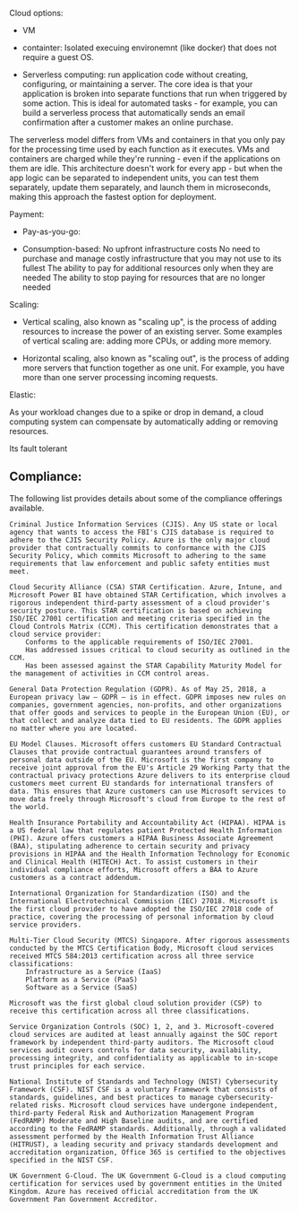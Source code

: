 
Cloud options: 

- VM

- containter: Isolated execuing environemnt (like docker) that does not require a guest OS.

- Serverless computing: run application code without creating, configuring, or maintaining a server. The core idea is that your application is broken into separate functions that run when triggered by some action. This is ideal for automated tasks - for example, you can build a serverless process that automatically sends an email confirmation after a customer makes an online purchase.

The serverless model differs from VMs and containers in that you only pay for the processing time used by each function as it executes. VMs and containers are charged while they're running - even if the applications on them are idle. This architecture doesn't work for every app - but when the app logic can be separated to independent units, you can test them separately, update them separately, and launch them in microseconds, making this approach the fastest option for deployment.


Payment: 

- Pay-as-you-go:

- Consumption-based: 
    No upfront infrastructure costs
    No need to purchase and manage costly infrastructure that you may not use to its fullest
    The ability to pay for additional resources only when they are needed
    The ability to stop paying for resources that are no longer needed

Scaling: 

- Vertical scaling, also known as "scaling up", is the process of adding resources to increase the power of an existing server. Some examples of vertical scaling are: adding more CPUs, or adding more memory.

- Horizontal scaling, also known as "scaling out", is the process of adding more servers that function together as one unit. For example, you have more than one server processing incoming requests.

Elastic: 

As your workload changes due to a spike or drop in demand, a cloud computing system can compensate by automatically adding or removing resources.

Its  fault tolerant

## Compliance:

The following list provides details about some of the compliance offerings available.

    Criminal Justice Information Services (CJIS). Any US state or local agency that wants to access the FBI's CJIS database is required to adhere to the CJIS Security Policy. Azure is the only major cloud provider that contractually commits to conformance with the CJIS Security Policy, which commits Microsoft to adhering to the same requirements that law enforcement and public safety entities must meet.

    Cloud Security Alliance (CSA) STAR Certification. Azure, Intune, and Microsoft Power BI have obtained STAR Certification, which involves a rigorous independent third-party assessment of a cloud provider's security posture. This STAR certification is based on achieving ISO/IEC 27001 certification and meeting criteria specified in the Cloud Controls Matrix (CCM). This certification demonstrates that a cloud service provider:
        Conforms to the applicable requirements of ISO/IEC 27001.
        Has addressed issues critical to cloud security as outlined in the CCM.
        Has been assessed against the STAR Capability Maturity Model for the management of activities in CCM control areas.

    General Data Protection Regulation (GDPR). As of May 25, 2018, a European privacy law — GDPR — is in effect. GDPR imposes new rules on companies, government agencies, non-profits, and other organizations that offer goods and services to people in the European Union (EU), or that collect and analyze data tied to EU residents. The GDPR applies no matter where you are located.

    EU Model Clauses. Microsoft offers customers EU Standard Contractual Clauses that provide contractual guarantees around transfers of personal data outside of the EU. Microsoft is the first company to receive joint approval from the EU's Article 29 Working Party that the contractual privacy protections Azure delivers to its enterprise cloud customers meet current EU standards for international transfers of data. This ensures that Azure customers can use Microsoft services to move data freely through Microsoft's cloud from Europe to the rest of the world.

    Health Insurance Portability and Accountability Act (HIPAA). HIPAA is a US federal law that regulates patient Protected Health Information (PHI). Azure offers customers a HIPAA Business Associate Agreement (BAA), stipulating adherence to certain security and privacy provisions in HIPAA and the Health Information Technology for Economic and Clinical Health (HITECH) Act. To assist customers in their individual compliance efforts, Microsoft offers a BAA to Azure customers as a contract addendum.

    International Organization for Standardization (ISO) and the International Electrotechnical Commission (IEC) 27018. Microsoft is the first cloud provider to have adopted the ISO/IEC 27018 code of practice, covering the processing of personal information by cloud service providers.

    Multi-Tier Cloud Security (MTCS) Singapore. After rigorous assessments conducted by the MTCS Certification Body, Microsoft cloud services received MTCS 584:2013 certification across all three service classifications:
        Infrastructure as a Service (IaaS)
        Platform as a Service (PaaS)
        Software as a Service (SaaS)

    Microsoft was the first global cloud solution provider (CSP) to receive this certification across all three classifications.

    Service Organization Controls (SOC) 1, 2, and 3. Microsoft-covered cloud services are audited at least annually against the SOC report framework by independent third-party auditors. The Microsoft cloud services audit covers controls for data security, availability, processing integrity, and confidentiality as applicable to in-scope trust principles for each service.

    National Institute of Standards and Technology (NIST) Cybersecurity Framework (CSF). NIST CSF is a voluntary Framework that consists of standards, guidelines, and best practices to manage cybersecurity-related risks. Microsoft cloud services have undergone independent, third-party Federal Risk and Authorization Management Program (FedRAMP) Moderate and High Baseline audits, and are certified according to the FedRAMP standards. Additionally, through a validated assessment performed by the Health Information Trust Alliance (HITRUST), a leading security and privacy standards development and accreditation organization, Office 365 is certified to the objectives specified in the NIST CSF.

    UK Government G-Cloud. The UK Government G-Cloud is a cloud computing certification for services used by government entities in the United Kingdom. Azure has received official accreditation from the UK Government Pan Government Accreditor.

